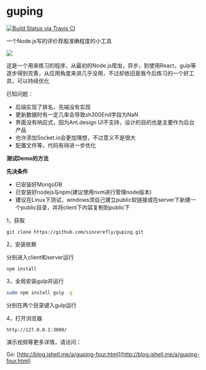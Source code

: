 # guping

[![Build Status via Travis CI](https://api.travis-ci.org/sincerefly/guping.svg?branch=master)](https://travis-ci.org/sincerefly/guping)

一个Node.js写的评价荐股准确程度的小工具

![](http://ishell-imgs.b0.upaiyun.com/blog/1452578233/01.png)

这是一个用来练习的程序，从最初的Node.js爬虫，异步，到使用React，gulp等逐步得到完善，从应用角度来讲几乎没用，不过却依旧是我今后练习的一个好工具，可以持续优化

已知问题： 

- 后端实现了排名，先端没有实现
- 更新数据时有一定几率会导致sh300End字段为NaN
- 界面没有响应式，因为Ant.design UI不支持，设计的目的也是主要作为后台产品
- 也许添加Socket.io会更加理想，不过意义不是很大
- 配置文件等，代码有待进一步优化


**测试Demo的方法**

**先决条件**

- 已安装好MongoDB
- 已安装好nodejs与npm(建议使用nvm进行管理node版本)
- 建议在Linux下测试，windows须自己建立public软链接或在server下新建一个public目录，并将client下内容复制到public下

1，获取

```shell
git clone https://github.com/sincerefly/guping.git
```

2，安装依赖

分别进入client和server运行

```shell
npm install 
```

3，全局安装gulp并运行

```bash
sudo npm install gulp -g
```

分别在两个目录键入gulp运行

4，打开浏览器

```text
http://127.0.0.1:3000/
```

演示视频等更多详情，请访问：

Go: [http://blog.ishell.me/a/guping-four.html](http://blog.ishell.me/a/guping-four.html)
